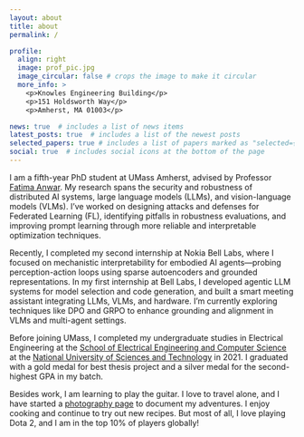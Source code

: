 ```yaml
---
layout: about
title: about
permalink: /

profile:
  align: right
  image: prof_pic.jpg
  image_circular: false # crops the image to make it circular
  more_info: >
    <p>Knowles Engineering Building</p>
    <p>151 Holdsworth Way</p>
    <p>Amherst, MA 01003</p>

news: true  # includes a list of news items
latest_posts: true  # includes a list of the newest posts
selected_papers: true # includes a list of papers marked as "selected={true}"
social: true  # includes social icons at the bottom of the page
---
```

<!--
I am a fifth-year PhD student at UMass Amherst, working with Professor [Fatima Anwar](https://people.umass.edu/fanwar/). My areas of interest are the security and privacy of distributed machine learning systems. I have worked on designing new attacks and defenses for Federated Learning (FL) and uncovering experimental pitfalls in the robustness evaluations of existing attacks and defenses.

Currently, I am a research intern at Nokia Bell Labs in the Autonomous Systems Research Group, where I am working on mechanistic interpretability for embodied AI.
In the summer of 2024, I was a research intern in the same group at Bell Labs. I worked on designing model selection and code generation pipelines using various LLM agents and tools. Additionally, I developed a smart meeting manager utilizing LLMs, computer vision models, and hardware components to automate the orchestration and conduct of meetings without human intervention.
-->

I am a fifth-year PhD student at UMass Amherst, advised by Professor [Fatima Anwar](https://people.umass.edu/fanwar/). My research spans the security and robustness of distributed AI systems, large language models (LLMs), and vision-language models (VLMs). I’ve worked on designing attacks and defenses for Federated Learning (FL), identifying pitfalls in robustness evaluations, and improving prompt learning through more reliable and interpretable optimization techniques.

Recently, I completed my second internship at Nokia Bell Labs, where I focused on mechanistic interpretability for embodied AI agents—probing perception-action loops using sparse autoencoders and grounded representations. In my first internship at Bell Labs, I developed agentic LLM systems for model selection and code generation, and built a smart meeting assistant integrating LLMs, VLMs, and hardware. I’m currently exploring techniques like DPO and GRPO to enhance grounding and alignment in VLMs and multi-agent settings.

Before joining UMass, I completed my undergraduate studies in Electrical Engineering at the [School of Electrical Engineering and Computer Science](https://seecs.nust.edu.pk) at the [National University of Sciences and Technology](https://nust.edu.pk) in 2021. I graduated with a gold medal for best thesis project and a silver medal for the second-highest GPA in my batch.

Besides work, I am learning to play the guitar. I love to travel alone, and I have started a [photography page](https://www.instagram.com/tanha_safar.__/) to document my adventures. I enjoy cooking and continue to try out new recipes. But most of all, I love playing Dota 2, and I am in the top 10% of players globally!
